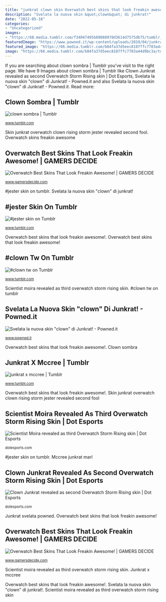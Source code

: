 ```yaml
---
title: "junkrat clown skin Overwatch best skins that look freakin awesome!"
description: "Svelata la nuova skin &quot;clown&quot; di junkrat!"
date: "2022-05-18"
categories:
- "Uncategorized"
images:
- "https://68.media.tumblr.com/f34047495b89088970d3614d7575db75/tumblr_oux4sr3r1V1tqfd43o3_500.png"
featuredImage: "https://www.powned.it/wp-content/uploads/2019/04/junkrat-new-skin-650x325.png"
featured_image: "https://66.media.tumblr.com/b04fa37d5eec8107ffc7703a44d9bc3a/tumblr_oux3qwc4Ia1vx6kkho1_500.png"
image: "https://66.media.tumblr.com/b04fa37d5eec8107ffc7703a44d9bc3a/tumblr_oux3qwc4Ia1vx6kkho1_500.png"
---
```


If you are searching about clown sombra | Tumblr you've visit to the right page. We have 9 Images about clown sombra | Tumblr like Clown Junkrat revealed as second Overwatch Storm Rising skin | Dot Esports, Svelata la nuova skin &quot;clown&quot; di Junkrat! - Powned.it and also Svelata la nuova skin &quot;clown&quot; di Junkrat! - Powned.it. Read more:

## Clown Sombra | Tumblr

![clown sombra | Tumblr](https://66.media.tumblr.com/b04fa37d5eec8107ffc7703a44d9bc3a/tumblr_oux3qwc4Ia1vx6kkho1_500.png "Clown sombra")

<small>www.tumblr.com</small>

Skin junkrat overwatch clown rising storm jester revealed second fool. Overwatch skins freakin awesome

## Overwatch Best Skins That Look Freakin Awesome! | GAMERS DECIDE

![Overwatch Best Skins That Look Freakin Awesome! | GAMERS DECIDE](https://www.gamersdecide.com/sites/default/files/ow-1-gallery-4.jpeg "Svelata la nuova skin &quot;clown&quot; di junkrat!")

<small>www.gamersdecide.com</small>

#jester skin on tumblr. Svelata la nuova skin &quot;clown&quot; di junkrat!

## #jester Skin On Tumblr

![#jester skin on Tumblr](https://64.media.tumblr.com/8e119943936dc0c46b9b2c2828be7687/tumblr_p5nk8gyinG1vevfzuo1_400.jpg "Svelata la nuova skin &quot;clown&quot; di junkrat!")

<small>www.tumblr.com</small>

Overwatch best skins that look freakin awesome!. Overwatch best skins that look freakin awesome!

## #clown Tw On Tumblr

![#clown tw on Tumblr](https://64.media.tumblr.com/d34d45b83323de0a14a47efe3ddddaeb/fa06fd69a878800a-23/s1280x1920/b4db121989c7ea2f60ed0ac52576e95acb6ffa5b.png "#jester skin on tumblr")

<small>www.tumblr.com</small>

Scientist moira revealed as third overwatch storm rising skin. #clown tw on tumblr

## Svelata La Nuova Skin &quot;clown&quot; Di Junkrat! - Powned.it

![Svelata la nuova skin &quot;clown&quot; di Junkrat! - Powned.it](https://www.powned.it/wp-content/uploads/2019/04/junkrat-new-skin-650x325.png "Mccree junkrat marl")

<small>www.powned.it</small>

Overwatch best skins that look freakin awesome!. Clown sombra

## Junkrat X Mccree | Tumblr

![junkrat x mccree | Tumblr](https://68.media.tumblr.com/f34047495b89088970d3614d7575db75/tumblr_oux4sr3r1V1tqfd43o3_500.png "#clown tw on tumblr")

<small>www.tumblr.com</small>

Overwatch best skins that look freakin awesome!. Skin junkrat overwatch clown rising storm jester revealed second fool

## Scientist Moira Revealed As Third Overwatch Storm Rising Skin | Dot Esports

![Scientist Moira revealed as third Overwatch Storm Rising skin | Dot Esports](https://cdn1.dotesports.com/wp-content/uploads/2019/04/11110729/e27c91eb-c853-49b1-ac1b-5441882bac75-770x433-768x432.jpg "Overwatch skins freakin awesome")

<small>dotesports.com</small>

#jester skin on tumblr. Mccree junkrat marl

## Clown Junkrat Revealed As Second Overwatch Storm Rising Skin | Dot Esports

![Clown Junkrat revealed as second Overwatch Storm Rising skin | Dot Esports](https://dotesports-media.nyc3.cdn.digitaloceanspaces.com/wp-content/uploads/2019/04/10192731/jesterskin-300x300.png "Junkrat x mccree")

<small>dotesports.com</small>

Junkrat svelata powned. Overwatch best skins that look freakin awesome!

## Overwatch Best Skins That Look Freakin Awesome! | GAMERS DECIDE

![Overwatch Best Skins That Look Freakin Awesome! | GAMERS DECIDE](https://www.gamersdecide.com/sites/default/files/ow1-gallery-10.jpg "Overwatch best skins that look freakin awesome!")

<small>www.gamersdecide.com</small>

Scientist moira revealed as third overwatch storm rising skin. Junkrat x mccree

Overwatch best skins that look freakin awesome!. Svelata la nuova skin &quot;clown&quot; di junkrat!. Scientist moira revealed as third overwatch storm rising skin
